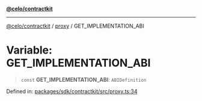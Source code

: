 [**@celo/contractkit**](../../README.md)

***

[@celo/contractkit](../../modules.md) / [proxy](../README.md) / GET\_IMPLEMENTATION\_ABI

# Variable: GET\_IMPLEMENTATION\_ABI

> `const` **GET\_IMPLEMENTATION\_ABI**: `ABIDefinition`

Defined in: [packages/sdk/contractkit/src/proxy.ts:34](https://github.com/celo-org/developer-tooling/blob/master/packages/sdk/contractkit/src/proxy.ts#L34)
